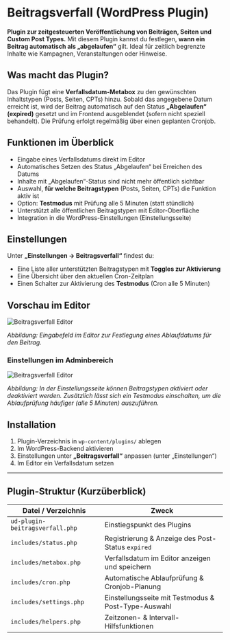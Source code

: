# Beitragsverfall (WordPress Plugin)

**Plugin zur zeitgesteuerten Veröffentlichung von Beiträgen, Seiten und Custom Post Types.**
Mit diesem Plugin kannst du festlegen, **wann ein Beitrag automatisch als „abgelaufen“** gilt. Ideal für zeitlich begrenzte Inhalte wie Kampagnen, Veranstaltungen oder Hinweise.


## Was macht das Plugin?

Das Plugin fügt eine **Verfallsdatum-Metabox** zu den gewünschten Inhaltstypen (Posts, Seiten, CPTs) hinzu.
Sobald das angegebene Datum erreicht ist, wird der Beitrag automatisch auf den Status **„Abgelaufen“ (expired)** gesetzt und im Frontend ausgeblendet (sofern nicht speziell behandelt).
Die Prüfung erfolgt regelmäßig über einen geplanten Cronjob.


## Funktionen im Überblick

* Eingabe eines Verfallsdatums direkt im Editor
* Automatisches Setzen des Status „Abgelaufen“ bei Erreichen des Datums
* Inhalte mit „Abgelaufen“-Status sind nicht mehr öffentlich sichtbar
* Auswahl, **für welche Beitragstypen** (Posts, Seiten, CPTs) die Funktion aktiv ist
* Option: **Testmodus** mit Prüfung alle 5 Minuten (statt stündlich)
* Unterstützt alle öffentlichen Beitragstypen mit Editor-Oberfläche
* Integration in die WordPress-Einstellungen (Einstellungsseite)


## Einstellungen

Unter **„Einstellungen → Beitragsverfall“** findest du:

* Eine Liste aller unterstützten Beitragstypen mit **Toggles zur Aktivierung**
* Eine Übersicht über den aktuellen Cron-Zeitplan
* Einen Schalter zur Aktivierung des **Testmodus** (Cron alle 5 Minuten)


## Vorschau im Editor

![Beitragsverfall Editor](./assets/beitragsverfall_editor.png)

*Abbildung: Eingabefeld im Editor zur Festlegung eines Ablaufdatums für den Beitrag.*

### Einstellungen im Adminbereich

![Beitragsverfall Editor](./assets/settings.png)

*Abbildung: In der Einstellungsseite können Beitragstypen aktiviert oder deaktiviert werden. Zusätzlich lässt sich ein Testmodus einschalten, um die Ablaufprüfung häufiger (alle 5 Minuten) auszuführen.*


## Installation

1. Plugin-Verzeichnis in `wp-content/plugins/` ablegen
2. Im WordPress-Backend aktivieren
3. Einstellungen unter **„Beitragsverfall“** anpassen (unter „Einstellungen“)
4. Im Editor ein Verfallsdatum setzen

---

## Plugin-Struktur (Kurzüberblick)

| Datei / Verzeichnis             | Zweck                                               |
| ------------------------------- | --------------------------------------------------- |
| `ud-plugin-beitragsverfall.php` | Einstiegspunkt des Plugins                          |
| `includes/status.php`           | Registrierung & Anzeige des Post-Status `expired`   |
| `includes/metabox.php`          | Verfallsdatum im Editor anzeigen und speichern      |
| `includes/cron.php`             | Automatische Ablaufprüfung & Cronjob-Planung        |
| `includes/settings.php`         | Einstellungsseite mit Testmodus & Post-Type-Auswahl |
| `includes/helpers.php`          | Zeitzonen- & Intervall-Hilfsfunktionen              |

<!--
Interne Verwendung:
Eingesetzt in den Projekten
- illgau.ch
- schule.illgau.ch
- bbzg.ch
-->

